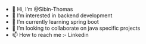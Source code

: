 - 👋 Hi, I’m @Sibin-Thomas
- 👀 I’m interested in backend development
- 🌱 I’m currently learning spring boot
- 💞️ I’m looking to collaborate on java specific projects
- 📫 How to reach me :- Linkedin

<!---
Sibin-Thomas/Sibin-Thomas is a ✨ special ✨ repository because its `README.md` (this file) appears on your GitHub profile.
You can click the Preview link to take a look at your changes.
--->
